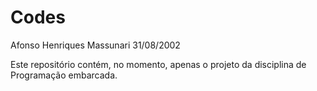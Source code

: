 # Codes
Afonso Henriques Massunari 31/08/2002

Este repositório contém, no momento, apenas o projeto da disciplina de Programação embarcada.
